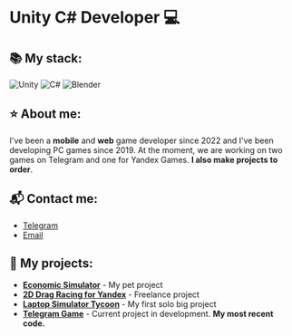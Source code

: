 # Unity C# Developer 💻

## 📚 My stack:
![Unity](https://img.shields.io/badge/Unity-100000?style=flat&logo=unity&logoColor=white)
![C#](https://img.shields.io/badge/C%23-239120?style=flat&logo=c-sharp&logoColor=white)
![Blender](https://img.shields.io/badge/Blender-F5792A?style=flat&logo=blender&logoColor=white)  

## ⭐ About me:
I've been a **mobile** and **web** game developer since 2022 and I've been developing PC games since 2019. At the moment, we are working on two games on Telegram and one for Yandex Games. **I also make projects to order**.

## 📬 Contact me:
- [Telegram](https://t.me/ruka_v_rot)  
- [Email](mailto:mathertgl@gmail.com)

## 🚀 My projects:
- [**Economic Simulator**](https://github.com/MatherTGL/Mexico-Tycoon-Last) - My pet project
- [**2D Drag Racing for Yandex**](https://github.com/MatherTGL/DragRacing2D) - Freelance project
- [**Laptop Simulator Tycoon**](https://github.com/MatherTGL/LaptopTycoon_Scripts) - My first solo big project
- [**Telegram Game**](https://github.com/MatherTGL/BlumProject) - Current project in development. **My most recent code.**


<!--
**MatherTGL/MatherTGL** is a ✨ _special_ ✨ repository because its `README.md` (this file) appears on your GitHub profile.

Here are some ideas to get you started:

- 🔭 I’m currently working on ...
- 🌱 I’m currently learning ...
- 👯 I’m looking to collaborate on ...
- 🤔 I’m looking for help with ...
- 💬 Ask me about ...
- 📫 How to reach me: ...
- 😄 Pronouns: ...
- ⚡ Fun fact: ...
-->
